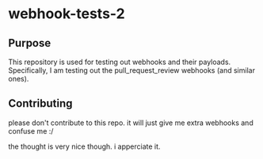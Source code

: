# webhook-tests-2

## Purpose
This repository is used for testing out webhooks and their payloads. Specifically, I am testing out the pull_request_review webhooks (and similar ones).

## Contributing
please don't contribute to this repo. it will just give me extra webhooks and confuse me :/ 

the thought is very nice though. i apperciate it.
